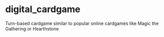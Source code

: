 # digital_cardgame
Turn-based cardgame similar to popular online cardgames like Magic the Gathering or Hearthstone
